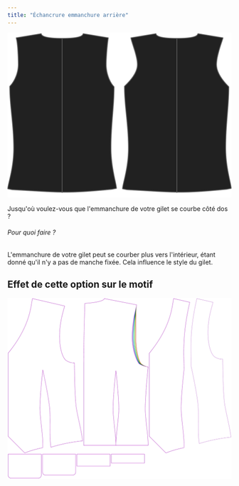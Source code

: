 ```yaml
---
title: "Échancrure emmanchure arrière"
---
```


![Échancrure emmanchure arrière](backinset.svg)

Jusqu'où voulez-vous que l'emmanchure de votre gilet se courbe côté dos ?

<Note>

###### Pour quoi faire ?

L'emmanchure de votre gilet peut se courber plus vers l'intérieur, étant donné qu'il n'y a pas de manche fixée.
Cela influence le style du gilet.

</Note>

## Effet de cette option sur le motif

![Cette image montre l'effet de cette option en superposant plusieurs variantes qui ont une valeur différente pour cette option](wahid_backinset_sample.svg "Effet de cette option sur le motif")
